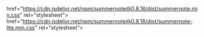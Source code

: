 
   href="https://cdn.jsdelivr.net/npm/summernote@0.8.18/dist/summernote.min.css" rel="stylesheet">
   href="https://cdn.jsdelivr.net/npm/summernote@0.8.18/dist/summernote-lite.min.css" rel="stylesheet">
 
